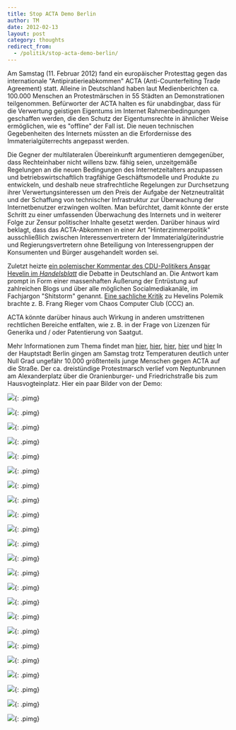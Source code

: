 ```yaml
---
title: Stop ACTA Demo Berlin
author: TM
date: 2012-02-13
layout: post
category: thoughts
redirect_from:
  - /politik/stop-acta-demo-berlin/
---
```


Am Samstag (11. Februar 2012) fand ein europäischer Protesttag gegen das internationale "Antipiratierieabkommen" ACTA (Anti-Counterfeiting Trade Agreement) statt. Alleine in Deutschland haben laut Medienberichten ca. 100.000 Menschen an Protestmärschen in 55 Städten an Demonstrationen teilgenommen.
Befürworter der ACTA halten es für unabdingbar, dass für die Verwertung geistigen Eigentums im Internet Rahmenbedingungen geschaffen werden, die den Schutz der Eigentumsrechte in ähnlicher Weise ermöglichen, wie es "offline" der Fall ist. Die neuen technischen Gegebenheiten des Internets müssten an die Erfordernisse des Immaterialgüterrechts angepasst werden.

Die Gegner der multilateralen Übereinkunft argumentieren demgegenüber, dass Rechteinhaber nicht willens bzw. fähig seien, unzeitgemäße Regelungen an die neuen Bedingungen des Internetzeitalters anzupassen und betriebswirtschaftlich tragfähige Geschäftsmodelle und Produkte zu entwickeln, und deshalb neue strafrechtliche Regelungen zur Durchsetzung ihrer Verwertungsinteressen um den Preis der Aufgabe der Netzneutralität und der Schaffung von technischer Infrastruktur zur Überwachung der Internetbenutzer erzwingen wollten. Man befürchtet, damit könnte der erste Schritt zu einer umfassenden Überwachung des Internets und in weiterer Folge zur Zensur politischer Inhalte gesetzt werden. Darüber hinaus wird beklagt, dass das ACTA-Abkommen in einer Art "Hinterzimmerpolitik" ausschließlich zwischen Interessenvertretern der Immaterialgüterindustrie und Regierungsvertretern ohne Beteiligung von Interessengruppen der Konsumenten und Bürger ausgehandelt worden sei.

Zuletzt heizte <a href="http://www.handelsblatt.com/meinung/gastbeitraege/gastkommentar-netzgemeinde-ihr-werdet-den-kampf-verlieren/6127434.html" target="_blank" rel="nofollow">ein polemischer Kommentar des CDU-Politikers Ansgar Hevelin im _Handelsblatt_</a> die Debatte in Deutschland an. Die Antwort kam prompt in Form einer massenhaften Äußerung der Entrüstung auf zahlreichen Blogs und über alle möglichen Socialmediakanäle, im Fachjargon "Shitstorm" genannt. <a href="http://www.handelsblatt.com/meinung/gastbeitraege/eine-replik-auf-ansgar-heveling-kulturkampf-koennt-ihr-haben/6133880.html" target="_blank" rel="nofollow">Eine sachliche Kritik</a> zu Hevelins Polemik brachte z. B. Frang Rieger vom Chaos Computer Club (CCC) an.

ACTA könnte darüber hinaus auch Wirkung in anderen umstrittenen rechtlichen Bereiche entfalten, wie z. B. in der Frage von Lizenzen für Generika und / oder Patentierung von Saatgut.

Mehr Informationen zum Thema findet man <a href="http://stopp-acta.info/" target="_blank" rel="nofollow">hier</a>, <a href="http://www.stopactaberlin.de/" target="_blank" rel="nofollow">hier</a>, <a href="http://wiki.stoppacta-protest.info/Main_Page" target="_blank" rel="nofollow">hier</a>, <a href="http://www.iri.uni-hannover.de/tl_files/pdf/ACTA_opinion_110211_DH2.pdf" target="_blank" rel="nofollow">hier</a> und <a href="http://de.wikipedia.org/wiki/Anti-Counterfeiting_Trade_Agreement" target="_blank" rel="nofollow">hier</a>
In der Hauptstadt Berlin gingen am Samstag trotz Temperaturen deutlich unter Null Grad ungefähr 10.000 größtenteils junge Menschen gegen ACTA auf die Straße. Der ca. dreistündige Protestmarsch verlief vom Neptunbrunnen am Alexanderplatz über die Oranienburger- und Friedrichstraße bis zum Hausvogteinplatz. Hier ein paar Bilder von der Demo:

![](/assets/stop-acta/stop-acta-01.jpg){: .pimg}

![](/assets/stop-acta/stop-acta-02.jpg){: .pimg}

![](/assets/stop-acta/stop-acta-03.jpg){: .pimg}

![](/assets/stop-acta/stop-acta-04.jpg){: .pimg}

![](/assets/stop-acta/stop-acta-05.jpg){: .pimg}

![](/assets/stop-acta/stop-acta-06.jpg){: .pimg}

![](/assets/stop-acta/stop-acta-07.jpg){: .pimg}

![](/assets/stop-acta/stop-acta-08.jpg){: .pimg}

![](/assets/stop-acta/stop-acta-09.jpg){: .pimg}

![](/assets/stop-acta/stop-acta-10.jpg){: .pimg}

![](/assets/stop-acta/stop-acta-11.jpg){: .pimg}

![](/assets/stop-acta/stop-acta-12.jpg){: .pimg}

![](/assets/stop-acta/stop-acta-13.jpg){: .pimg}

![](/assets/stop-acta/stop-acta-14.jpg){: .pimg}

![](/assets/stop-acta/stop-acta-15.jpg){: .pimg}

![](/assets/stop-acta/stop-acta-16.jpg){: .pimg}

![](/assets/stop-acta/stop-acta-17.jpg){: .pimg}

![](/assets/stop-acta/stop-acta-18.jpg){: .pimg}

![](/assets/stop-acta/stop-acta-19.jpg){: .pimg}

![](/assets/stop-acta/stop-acta-20.jpg){: .pimg}

![](/assets/stop-acta/stop-acta-21.jpg){: .pimg}

![](/assets/stop-acta/stop-acta-22.jpg){: .pimg}

![](/assets/stop-acta/stop-acta-23.jpg){: .pimg}